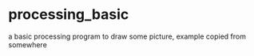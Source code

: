 processing_basic
================

a basic processing program to draw some picture, example copied from somewhere
